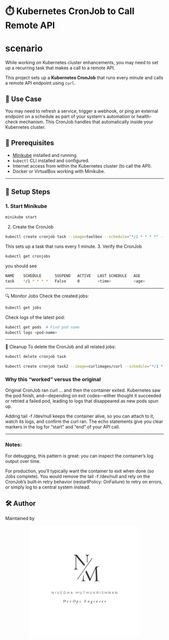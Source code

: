 # ⏱️ Kubernetes CronJob to Call Remote API

# scenario

While working on Kubernetes cluster enhancements, you may need to set up a recurring task that makes a call to a remote API.

This project sets up a **Kubernetes CronJob** that runs every minute and calls a remote API endpoint using `curl`.

## 📌 Use Case

You may need to refresh a service, trigger a webhook, or ping an external endpoint on a schedule as part of your system's automation or health-check mechanism. This CronJob handles that automatically inside your Kubernetes cluster.

## 🚀 Prerequisites

- [Minikube](https://minikube.sigs.k8s.io/docs/start/) installed and running.
- `kubectl` CLI installed and configured.
- Internet access from within the Kubernetes cluster (to call the API).
- Docker or VirtualBox working with Minikube.

---

## 🔧 Setup Steps

### 1. Start Minikube

```bash
minikube start
```
2. Create the CronJob
```bash
kubectl create cronjob task --image=toolbox --schedule="*/1 * * * *" -- curl -s https://api.cyber-widget.com/refresh
```
This sets up a task that runs every 1 minute.
3. Verify the CronJob
```bash
kubectl get cronjobs
```
you should see

```bash
NAME    SCHEDULE      SUSPEND   ACTIVE   LAST SCHEDULE   AGE
task    */1 * * * *   False     0        <time>          <age>
```
---
🔍 Monitor Jobs
Check the created jobs:
```bash
kubectl get jobs
```
Check logs of the latest pod:
```bash
kubectl get pods  # Find pod name
kubectl logs <pod-name>
```
---
🧼 Cleanup
To delete the CronJob and all related jobs:
```bash
kubectl delete cronjob task
```

```bash
kubectl create cronjob task2 --image=curlimages/curl --schedule="*/1 * * * *" -- /bin/sh -c "echo 'Running curl'; curl -s https://api.cyber-widget.com/refresh; echo 'Curl finished'; tail -f /dev/null"

```
### Why this “worked” versus the original
Original CronJob ran curl … and then the container exited. Kubernetes saw the pod finish, and—depending on exit codes—either thought it succeeded or retried a failed pod, leading to logs that disappeared as new pods spun up.

Adding tail -f /dev/null keeps the container alive, so you can attach to it, watch its logs, and confirm the curl ran. The echo statements give you clear markers in the log for “start” and “end” of your API call.

---
### Notes:

For debugging, this pattern is great: you can inspect the container’s log output over time.

For production, you’ll typically want the container to exit when done (so Jobs complete). You would remove the tail -f /dev/null and rely on the CronJob’s built‑in retry behavior (restartPolicy: OnFailure) to retry on errors, or simply log to a central system instead.


## 🛠️ Author  
Maintained by  
<p align="center">
  <img src="/assets/logo.png" alt="Logo" width="350"/>
</p>